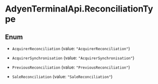 # AdyenTerminalApi.ReconciliationType

## Enum


* `AcquirerReconciliation` (value: `"AcquirerReconciliation"`)

* `AcquirerSynchronisation` (value: `"AcquirerSynchronisation"`)

* `PreviousReconciliation` (value: `"PreviousReconciliation"`)

* `SaleReconciliation` (value: `"SaleReconciliation"`)


